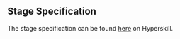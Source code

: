 ## Stage Specification

The stage specification can be found [here](https://hyperskill.org/projects/79/stages/439/implement) on Hyperskill.